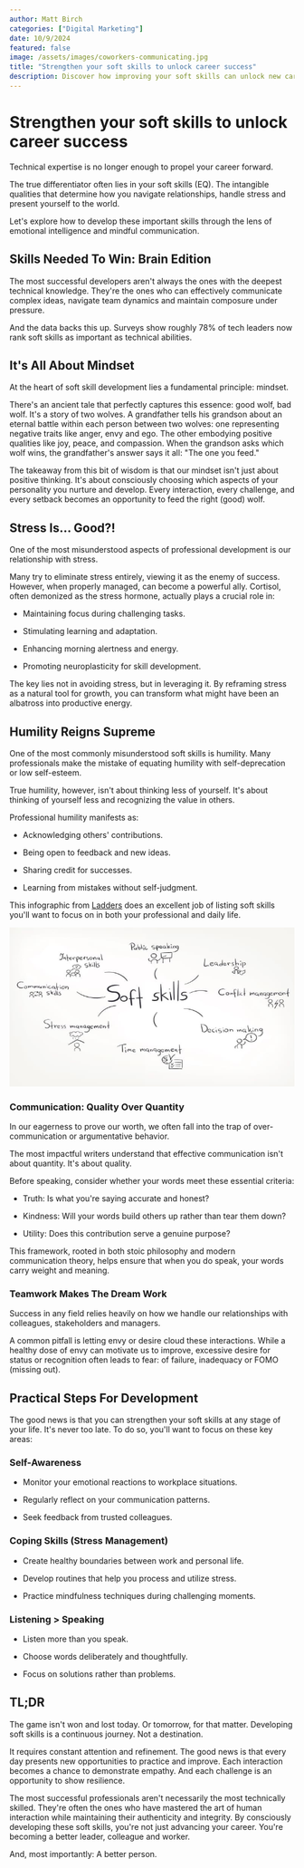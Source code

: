 ```yaml
---
author: Matt Birch
categories: ["Digital Marketing"]
date: 10/9/2024
featured: false
image: /assets/images/coworkers-communicating.jpg
title: "Strengthen your soft skills to unlock career success"
description: Discover how improving your soft skills can unlock new career opportunities and lead to greater success. Learn essential interpersonal, communication, and problem-solving skills to thrive in any workplace.
---
```


# Strengthen your soft skills to unlock career success

Technical expertise is no longer enough to propel your career forward.

The true differentiator often lies in your soft skills (EQ). The intangible qualities that determine how you navigate relationships, handle stress and present yourself to the world.

Let's explore how to develop these important skills through the lens of emotional intelligence and mindful communication.

## Skills Needed To Win: Brain Edition

The most successful developers aren't always the ones with the deepest technical knowledge. They're the ones who can effectively communicate complex ideas, navigate team dynamics and maintain composure under pressure.

And the data backs this up. Surveys show roughly 78% of tech leaders now rank soft skills as important as technical abilities.

## It's All About Mindset

At the heart of soft skill development lies a fundamental principle: mindset.

There's an ancient tale that perfectly captures this essence: good wolf, bad wolf. It's a story of two wolves. A grandfather tells his grandson about an eternal battle within each person between two wolves: one representing negative traits like anger, envy and ego. The other embodying positive qualities like joy, peace, and compassion. When the grandson asks which wolf wins, the grandfather's answer says it all: "The one you feed."

The takeaway from this bit of wisdom is that our mindset isn't just about positive thinking. It's about consciously choosing which aspects of your personality you nurture and develop. Every interaction, every challenge, and every setback becomes an opportunity to feed the right (good) wolf.

## Stress Is... Good?!

One of the most misunderstood aspects of professional development is our relationship with stress.

Many try to eliminate stress entirely, viewing it as the enemy of success. However, when properly managed, can become a powerful ally. Cortisol, often demonized as the stress hormone, actually plays a crucial role in:

- Maintaining focus during challenging tasks.

- Stimulating learning and adaptation.

- Enhancing morning alertness and energy.

- Promoting neuroplasticity for skill development.

The key lies not in avoiding stress, but in leveraging it. By reframing stress as a natural tool for growth, you can transform what might have been an albatross into productive energy.

## Humility Reigns Supreme

One of the most commonly misunderstood soft skills is humility. Many professionals make the mistake of equating humility with self-deprecation or low self-esteem.

True humility, however, isn't about thinking less of yourself. It's about thinking of yourself less and recognizing the value in others.

Professional humility manifests as:

- Acknowledging others' contributions.

- Being open to feedback and new ideas.

- Sharing credit for successes.

- Learning from mistakes without self-judgment.

This infographic from [Ladders](https://www.theladders.com/career-advice/soft-skills-how-are-they-applied) does an excellent job of listing soft skills you'll want to focus on in both your professional and daily life.

![soft skills](/assets/images/soft-skills.jpg)

### Communication: Quality Over Quantity

In our eagerness to prove our worth, we often fall into the trap of over-communication or argumentative behavior.

The most impactful writers understand that effective communication isn't about quantity. It's about quality.

Before speaking, consider whether your words meet these essential criteria:

- Truth: Is what you're saying accurate and honest?

- Kindness: Will your words build others up rather than tear them down?

- Utility: Does this contribution serve a genuine purpose?

This framework, rooted in both stoic philosophy and modern communication theory, helps ensure that when you do speak, your words carry weight and meaning.

### Teamwork Makes The Dream Work

Success in any field relies heavily on how we handle our relationships with colleagues, stakeholders and managers.

A common pitfall is letting envy or desire cloud these interactions. While a healthy dose of envy can motivate us to improve, excessive desire for status or recognition often leads to fear: of failure, inadequacy or FOMO (missing out).

## Practical Steps For Development

The good news is that you can strengthen your soft skills at any stage of your life. It's never too late. To do so, you'll want to focus on these key areas:

### Self-Awareness

- Monitor your emotional reactions to workplace situations.

- Regularly reflect on your communication patterns.

- Seek feedback from trusted colleagues.

### Coping Skills (Stress Management)

- Create healthy boundaries between work and personal life.

- Develop routines that help you process and utilize stress.

- Practice mindfulness techniques during challenging moments.

### Listening > Speaking

- Listen more than you speak.

- Choose words deliberately and thoughtfully.

- Focus on solutions rather than problems.

## TL;DR

The game isn't won and lost today. Or tomorrow, for that matter. Developing soft skills is a continuous journey. Not a destination.

It requires constant attention and refinement. The good news is that every day presents new opportunities to practice and improve. Each interaction becomes a chance to demonstrate empathy. And each challenge is an opportunity to show resilience.

The most successful professionals aren't necessarily the most technically skilled. They're often the ones who have mastered the art of human interaction while maintaining their authenticity and integrity. By consciously developing these soft skills, you're not just advancing your career. You're becoming a better leader, colleague and worker.

And, most importantly: A better person.
